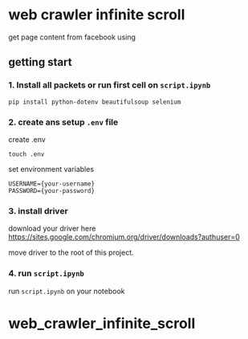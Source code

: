 # web crawler infinite scroll

get page content from facebook using

## getting start

### 1. Install all packets or run first cell on `script.ipynb`

```
pip install python-dotenv beautifulsoup selenium
```

### 2. create ans setup `.env` file

create .env

```
touch .env
```

set environment variables

```
USERNAME={your-username}
PASSWORD={your-password}
```

### 3. install driver

download your driver here https://sites.google.com/chromium.org/driver/downloads?authuser=0

move driver to the root of this project.

### 4. run `script.ipynb`

run `script.ipynb` on your notebook
# web_crawler_infinite_scroll
